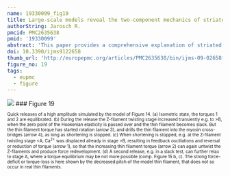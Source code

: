 ```yaml
---
name: 19330099_fig19
title: Large-scale models reveal the two-component mechanics of striated muscle.
authorString: Jarosch R.
pmcid: PMC2635638
pmid: '19330099'
abstract: 'This paper provides a comprehensive explanation of striated muscle mechanics and contraction on the basis of filament rotations. Helical proteins, particularly the coiled-coils of tropomyosin, myosin and alpha-actinin, shorten their H-bonds cooperatively and produce torque and filament rotations when the Coulombic net-charge repulsion of their highly charged side-chains is diminished by interaction with ions. The classical "two-component model" of active muscle differentiated a "contractile component" which stretches the "series elastic component" during force production. The contractile components are the helically shaped thin filaments of muscle that shorten the sarcomeres by clockwise drilling into the myosin cross-bridges with torque decrease (= force-deficit). Muscle stretch means drawing out the thin filament helices off the cross-bridges under passive counterclockwise rotation with torque increase (= stretch activation). Since each thin filament is anchored by four elastic alpha-actinin Z-filaments (provided with force-regulating sites for Ca(2+) binding), the thin filament rotations change the torsional twist of the four Z-filaments as the "series elastic components". Large scale models simulate the changes of structure and force in the Z-band by the different Z-filament twisting stages A, B, C, D, E, F and G. Stage D corresponds to the isometric state. The basic phenomena of muscle physiology, i. e. latency relaxation, Fenn-effect, the force-velocity relation, the length-tension relation, unexplained energy, shortening heat, the Huxley-Simmons phases, etc. are explained and interpreted with the help of the model experiments.'
doi: 10.3390/ijms9122658
thumb_url: 'http://europepmc.org/articles/PMC2635638/bin/ijms-09-02658f19.gif'
figure_no: 19
tags:
  - eupmc
  - figure
---
```

<img src='http://europepmc.org/articles/PMC2635638/bin/ijms-09-02658f19.jpg' style='max-height: 300px'>
### Figure 19
<p style='font-size: 10px;'>Quick releases of a high amplitude simulated by the model of <xref ref-type="fig" rid="f14-ijms-09-02658">Figure 14</xref>.  (a) Isometric state, the torques 1 and 2 are equilibrated. (b) During the release the Z-filament twisting stage increased transiently e.g. to &gt;B, when the zero point of the Hookenian elasticity is passed over and the thin filament becomes slack. But the thin filament torque has started rotation (arrow 3), and drills the thin filament into the myosin cross-bridges (arrow 4), as long as shortening is stopped. (c) When shortening is stopped, e.g. at the Z-filament twisting stage &lt;A, Ca<sup>2+</sup> was displaced already in stage &gt;B, resulting in feedback oscillations and reversal or reduction of torque (arrow 1), so that the increasing thin filament torque (arrow 2) can again untwist the Z-filaments and produce force redevelopment. (d) A second release, e.g. in a slack test, can further relax to stage A, where a torque equilibrium may be not more possible (comp. <xref ref-type="fig" rid="f15-ijms-09-02658">Figure 15</xref> b, c). The strong force-deficit or torque-loss is here shown by the decreased pitch of the model thin filament, that does not so occur in real thin filaments.</p>